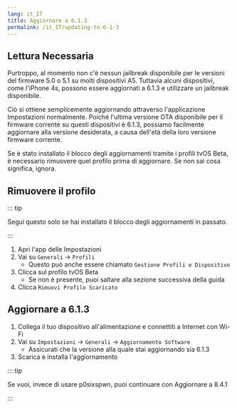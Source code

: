 ```yaml
---
lang: it_IT
title: Aggiornare a 6.1.3
permalink: /it_IT/updating-to-6-1-3
---
```


## Lettura Necessaria

Purtroppo, al momento non c'è nessun jailbreak disponibile per le versioni del firmware 5.0 o 5.1 su molti dispositivi A5. Tuttavia alcuni dispositivi, come l'iPhone 4s, possono essere aggiornati a 6.1.3 e utilizzare un jailbreak disponibile.

Ciò si ottiene semplicemente aggiornando attraverso l'applicazione Impostazioni normalmente. Poiché l'ultima versione OTA disponibile per il firmware corrente su questi dispositivi è 6.1.3, possiamo facilmente aggiornare alla versione desiderata, a causa dell'età della loro versione firmware corrente.

Se è stato installato il blocco degli aggiornamenti tramite i profili tvOS Beta, è necessario rimuovere quel profilo prima di aggiornare. Se non sai cosa significa, ignora.

## Rimuovere il profilo

::: tip

Segui questo solo se hai installato il blocco degli aggiornamenti in passato.

:::

1. Apri l'app delle Impostazioni
1. Vai su `Generali` -> `Profili`
    - Questo può anche essere chiamato `Gestione Profili e Dispositivo`
1. Clicca sul profilo tvOS Beta
    - Se non è presente, puoi saltare alla sezione successiva della guida
1. Clicca `Rimuovi Profilo Scaricato`

## Aggiornare a 6.1.3

1. Collega il tuo dispositivo all'alimentazione e connettiti a Internet con Wi-Fi
1. Vai su `Impostazioni` -> `Generali` -> `Aggiornamento Software`
    - Assicurati che la versione alla quale stai aggiornando sia 6.1.3
1. Scarica e installa l'aggiornamento

::: tip

Se vuoi, invece di usare p0sixspwn, puoi continuare con <router-link to="/it_IT/updating-to-8-4-1">Aggiornare a 8.4.1</router-link>

:::